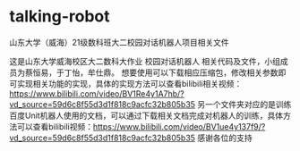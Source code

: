 # talking-robot
山东大学（威海）21级数科班大二校园对话机器人项目相关文件

这是山东大学威海校区大二数科大作业 校园对话机器人 相关代码及文件，小组成员为蔡恒易，于丁怡，牟仕鼎。
想要使用可以下载相应压缩包，修改相关参数即可实现相关功能的实现，具体的实现方法可以查看bilibili相关视频：https://www.bilibili.com/video/BV1Re4y1A7hb/?vd_source=59d6c8f55d3d1f818c9acfc32b805b35
另一个文件夹对应的是训练百度Unit机器人使用的文档，可以通过下载相关文档完成对机器人的训练，具体方法可以查看bilibili视频：https://www.bilibili.com/video/BV1ue4y137f9/?vd_source=59d6c8f55d3d1f818c9acfc32b805b35
感谢各位的支持
